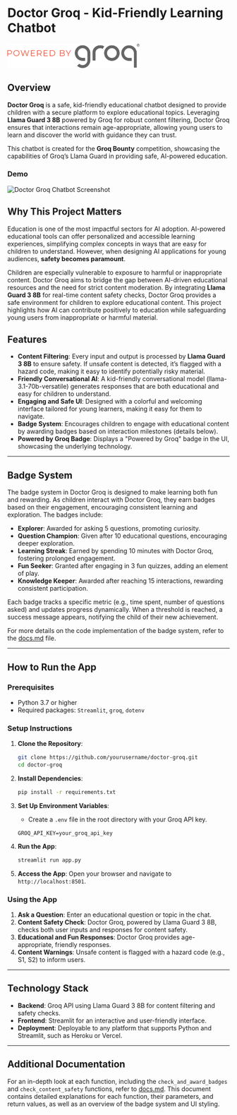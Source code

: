# Doctor Groq - Kid-Friendly Learning Chatbot

<img src="powered_by_groq.svg" style="width: 300px; height: auto;">

## Overview

**Doctor Groq** is a safe, kid-friendly educational chatbot designed to provide children with a secure platform to explore educational topics. Leveraging **Llama Guard 3 8B** powered by Groq for robust content filtering, Doctor Groq ensures that interactions remain age-appropriate, allowing young users to learn and discover the world with guidance they can trust.

This chatbot is created for the **Groq Bounty** competition, showcasing the capabilities of Groq’s Llama Guard in providing safe, AI-powered education.

### Demo

![Doctor Groq Chatbot Screenshot](./demo.gif)

## Why This Project Matters

Education is one of the most impactful sectors for AI adoption. AI-powered educational tools can offer personalized and accessible learning experiences, simplifying complex concepts in ways that are easy for children to understand. However, when designing AI applications for young audiences, **safety becomes paramount**.

Children are especially vulnerable to exposure to harmful or inappropriate content. Doctor Groq aims to bridge the gap between AI-driven educational resources and the need for strict content moderation. By integrating **Llama Guard 3 8B** for real-time content safety checks, Doctor Groq provides a safe environment for children to explore educational content. This project highlights how AI can contribute positively to education while safeguarding young users from inappropriate or harmful material.

## Features

- **Content Filtering**: Every input and output is processed by **Llama Guard 3 8B** to ensure safety. If unsafe content is detected, it’s flagged with a hazard code, making it easy to identify potentially risky material.
- **Friendly Conversational AI**: A kid-friendly conversational model (llama-3.1-70b-versatile) generates responses that are both educational and easy for children to understand.
- **Engaging and Safe UI**: Designed with a colorful and welcoming interface tailored for young learners, making it easy for them to navigate.
- **Badge System**: Encourages children to engage with educational content by awarding badges based on interaction milestones (details below).
- **Powered by Groq Badge**: Displays a "Powered by Groq" badge in the UI, showcasing the underlying technology.

---

## Badge System

The badge system in Doctor Groq is designed to make learning both fun and rewarding. As children interact with Doctor Groq, they earn badges based on their engagement, encouraging consistent learning and exploration. The badges include:

- **Explorer**: Awarded for asking 5 questions, promoting curiosity.
- **Question Champion**: Given after 10 educational questions, encouraging deeper exploration.
- **Learning Streak**: Earned by spending 10 minutes with Doctor Groq, fostering prolonged engagement.
- **Fun Seeker**: Granted after engaging in 3 fun quizzes, adding an element of play.
- **Knowledge Keeper**: Awarded after reaching 15 interactions, rewarding consistent participation.

Each badge tracks a specific metric (e.g., time spent, number of questions asked) and updates progress dynamically. When a threshold is reached, a success message appears, notifying the child of their new achievement.

For more details on the code implementation of the badge system, refer to the [docs.md](docs.md) file.

---

## How to Run the App

### Prerequisites

- Python 3.7 or higher
- Required packages: `Streamlit`, `groq`, `dotenv`

### Setup Instructions

1. **Clone the Repository**:
   ```bash
   git clone https://github.com/yourusername/doctor-groq.git
   cd doctor-groq
   ```

2. **Install Dependencies**:
   ```bash
   pip install -r requirements.txt
   ```

3. **Set Up Environment Variables**:
   - Create a `.env` file in the root directory with your Groq API key.
   ```env
   GROQ_API_KEY=your_groq_api_key
   ```

4. **Run the App**:
   ```bash
   streamlit run app.py
   ```

5. **Access the App**:
   Open your browser and navigate to `http://localhost:8501`.

### Using the App

1. **Ask a Question**: Enter an educational question or topic in the chat.
2. **Content Safety Check**: Doctor Groq, powered by Llama Guard 3 8B, checks both user inputs and responses for content safety.
3. **Educational and Fun Responses**: Doctor Groq provides age-appropriate, friendly responses.
4. **Content Warnings**: Unsafe content is flagged with a hazard code (e.g., S1, S2) to inform users.

---

## Technology Stack

- **Backend**: Groq API using Llama Guard 3 8B for content filtering and safety checks.
- **Frontend**: Streamlit for an interactive and user-friendly interface.
- **Deployment**: Deployable to any platform that supports Python and Streamlit, such as Heroku or Vercel.

---

## Additional Documentation

For an in-depth look at each function, including the `check_and_award_badges` and `check_content_safety` functions, refer to [docs.md](docs.md). This document contains detailed explanations for each function, their parameters, and return values, as well as an overview of the badge system and UI styling.


